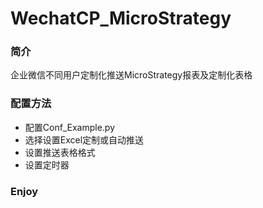 # WechatCP_MicroStrategy


### 简介

企业微信不同用户定制化推送MicroStrategy报表及定制化表格

### 配置方法
* 配置Conf_Example.py
* 选择设置Excel定制或自动推送
* 设置推送表格格式
* 设置定时器

### Enjoy
